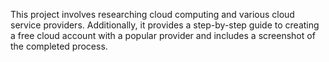 This project involves researching cloud computing and various cloud service providers. Additionally, it provides a step-by-step guide to creating a free cloud account with a popular provider and includes a screenshot of the completed process.
